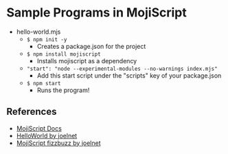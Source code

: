 # Sample Programs in MojiScript

- hello-world.mjs
    - ```$ npm init -y```
        - Creates a package.json for the project
    - ```$ npm install mojiscript```
        - Installs mojiscript as a dependency
    - ```"start": "node --experimental-modules --no-warnings index.mjs"```
        - Add this start script under the "scripts" key of your package.json
    - ```$ npm start```
        - Runs the program!

## References
- [MojiScript Docs](https://github.com/joelnet/MojiScript/)
- [HelloWorld by joelnet](https://github.com/joelnet/MojiScript/tree/master/examples/hello-world)
- [MojiScript fizzbuzz by joelnet](https://dev.to/joelnet/getting-started-with-mojiscript-fizzbuzz-part-1-2fji)